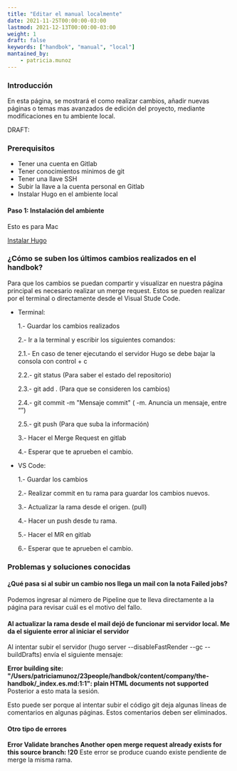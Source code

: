 ```yaml
---
title: "Editar el manual localmente"
date: 2021-11-25T00:00:00-03:00
lastmod: 2021-12-13T00:00:00-03:00
weight: 1
draft: false
keywords: ["handbok", "manual", "local"]
mantained_by:
    - patricia.munoz
---
```


### Introducción

En esta página, se mostrará el como realizar cambios, añadir nuevas páginas o temas mas avanzados de edición del proyecto, mediante modificaciones en tu ambiente local.

DRAFT:

### Prerequisitos

-   Tener una cuenta en Gitlab
-   Tener conocimientos minimos de git
-   Tener una llave SSH
-   Subir la llave a la cuenta personal en Gitlab
-   Instalar Hugo en el ambiente local

#### Paso 1: Instalación del ambiente

Esto es para Mac

[Instalar Hugo](https://gohugo.io/getting-started/installing/#homebrew-macos)

### ¿Cómo se suben los últimos cambios realizados en el handbok?

Para que los cambios se puedan compartir y visualizar en nuestra página principal es necesario realizar un merge request.
Estos se pueden realizar por el terminal o directamente desde el Visual Stude Code.

-   Terminal:

    1.- Guardar los cambios realizados

    2.- Ir a la terminal y escribir los siguientes comandos:

    2.1.- En caso de tener ejecutando el servidor Hugo se debe bajar la consola con control + c

    2.2.- git status (Para saber el estado del repositorio)

    2.3.- git add . (Para que se consideren los cambios)

    2.4.- git commit -m "Mensaje commit" ( -m. Anuncia un mensaje, entre “”)

    2.5.- git push (Para que suba la información)

    3.- Hacer el Merge Request en gitlab

    4.- Esperar que te aprueben el cambio.

-   VS Code:

    1.- Guardar los cambios

    2.- Realizar commit en tu rama para guardar los cambios nuevos.

    3.- Actualizar la rama desde el origen. (pull)

    4.- Hacer un push desde tu rama.

    5.- Hacer el MR en gitlab

    6.- Esperar que te aprueben el cambio.

### Problemas y soluciones conocidas

#### ¿Qué pasa si al subir un cambio nos llega un mail con la nota Failed jobs?

Podemos ingresar al número de Pipeline que te lleva directamente a la página para revisar cuál es el motivo del fallo.

#### Al actualizar la rama desde el mail dejó de funcionar mi servidor local. Me da el siguiente error al iniciar el servidor

Al intentar subir el servidor (hugo server --disableFastRender --gc --buildDrafts) envía el siguiente mensaje:

**Error building site: "/Users/patriciamunoz/23people/handbok/content/company/the-handbok/\_index.es.md:1:1": plain HTML documents not supported**
Posterior a esto mata la sesión.

Esto puede ser porque al intentar subir el código git deja algunas líneas de comentarios en algunas páginas. Estos comentarios deben ser eliminados.

#### Otro tipo de errores

**Error Validate branches Another open merge request already exists for this source branch: !20**
Este error se produce cuando existe pendiente de merge la misma rama.
